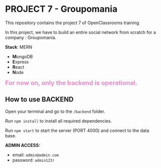 # PROJECT 7 - Groupomania

This repository contains the project 7 of OpenClassrooms training.

In this project, we have to build an entire social network from scratch for a company : Groupomania.

**Stack**: MERN

- **M**ongoDB
- **E**xpress
- **R**eact
- **N**ode

<span style="color:#ec8acc;font-weight:700;font-size:20px"> 
    For now on, only the backend is operational.
</span>

## How to use BACKEND

Open your terminal and go to the `/backend` folder.

Run `npm install` to install all required dependencies.

Run `npm start` to start the server (PORT 4000) and connect to the data base.

**ADMIN ACCESS:**

- email: `admin@admin.com`
- password: `admin123!`
